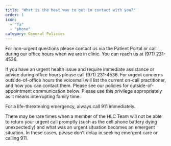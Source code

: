 ```yaml
---
title: "What is the best way to get in contact with you?"
order: 1
icon: 
  - "fa"
  - "phone"
category: General Policies
---
```

For non-urgent questions please contact us via the Patient Portal or call during our office hours when we are in clinic. You can reach us at (971) 231-4536.

If you have an urgent health issue and require immediate assistance or advice during office hours please call (971) 231-4536.  For urgent concerns outside-of-office hours the voicemail will list the current on-call practitioner, and how you can contact them.  Please see our policies for outside-of-appointment communication below. Please use this privilege appropriately as it means interrupting family time.

For a life-threatening emergency, always call 911 immediately.

There may be rare times when a member of the HLC Team will not be able to return your urgent call promptly (such as the cell phone battery dying unexpectedly) and what was an urgent situation becomes an emergent situation. In these cases, please don’t delay in seeking emergent care or calling 911.
